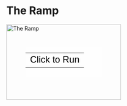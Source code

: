 <html>
<h1>The Ramp</h1>
<div style="position: relative; width: 300px; height: 197px;"><a href="https://phet.colorado.edu/sims/the-ramp/the-ramp_en.jar" style="text-decoration: none;"><img src="https://phet.colorado.edu/sims/the-ramp/the-ramp-600.png" alt="The Ramp" style="border: none;" width="300" height="197"/><div style="position: absolute; width: 200px; height: 80px; left: 50px; top: 58px; background-color: #FFF; opacity: 0.6; filter: alpha(opacity = 60);"></div><table style="position: absolute; width: 200px; height: 80px; left: 50px; top: 58px;"><tr><td style="text-align: center; color: #000; font-size: 24px; font-family: Arial,sans-serif;">Click to Run</td></tr></table></a></div>
</html>
